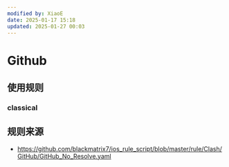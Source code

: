 ```yaml
---
modified by: XiaoE
date: 2025-01-17 15:18
updated: 2025-01-27 00:03
---
```

# Github

## 使用规则

### classical

## 规则来源
- https://github.com/blackmatrix7/ios_rule_script/blob/master/rule/Clash/GitHub/GitHub_No_Resolve.yaml
